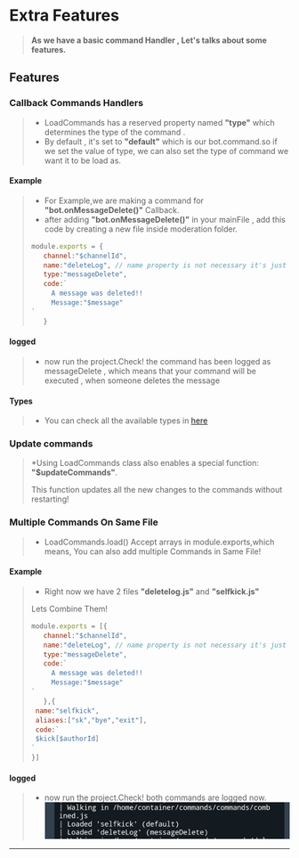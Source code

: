# Extra Features
>**As we have a basic command Handler , Let's talks about some features.**
## Features 
### Callback Commands Handlers 
>* LoadCommands has a reserved property named **"type"** which determines the type of the command .
>* By default , it's set to **"default"** which is our bot.command.so if we set the value of type, we can also set the type of command we want it to be load as.

#### Example
>* For Example,we are making a command for **"bot.onMessageDelete()"** Callback.
>* after adding **"bot.onMessageDelete()"** in your mainFile , add this code by creating a new file inside moderation folder.
> ```js
> module.exports = {
>    channel:"$channelId",
>    name:"deleteLog", // name property is not necessary it's just for logging the command (if this is not present channel property will be used for logging)
>    type:"messageDelete",
>    code:`
>      A message was deleted!!
>      Message:"$message"
>`
>    }
>```
#### logged 
>* now run the project.Check! the command has been logged as messageDelete , which means that your command will be executed , when someone deletes the message

#### Types 
>* You can check all the available types in [here](../../options/commandTypes.md)

### Update commands 
>*Using LoadCommands class also enables a special function: **"$updateCommands"**.
>
>This function updates all the new changes to the commands without restarting!

### Multiple Commands On Same File
>* LoadCommands.load() Accept arrays in module.exports,which means, You can also add multiple Commands in Same File!

#### Example
>* Right now we have 2 files **"deletelog.js"** and **"selfkick.js"**
>
> Lets Combine Them!
>```js
> module.exports = [{
>    channel:"$channelId",
>    name:"deleteLog", // name property is not necessary it's just for logging the command (if this is not present channel property will be used for logging)
>    type:"messageDelete",
>    code:`
>      A message was deleted!!
>      Message:"$message"
>`
>    },{
>  name:"selfkick",
>  aliases:["sk","bye","exit"],
>  code:`
>  $kick[$authorId]
>`
>}]
>```
#### logged 
>* now run the project.Check! both commands are logged now.
> ![](../../.gitbook/assets/Screenshot_2021-08-06-16-09-09-49.png)

-----

